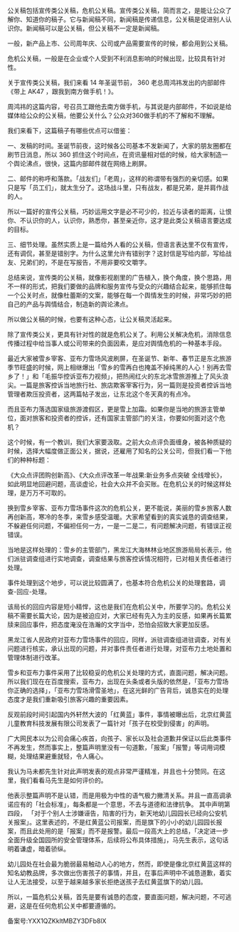 公关稿包括宣传类公关稿，危机公关稿。宣传类公关稿，简而言之，是能让公众了解你、知道你的稿子。它与新闻稿不同，新闻稿是传递信息，公关稿是促进别人认识你。新闻稿可以是公关稿，但公关稿不一定是新闻稿。

一般，新产品上市、公司周年庆、公司或产品需要宣传的时候，都会用到公关稿。

危机公关稿，一般是在企业或个人受到不利消息影响的时候出现，比较具有针对性。

关于宣传类公关稿，我们来看 14 年圣诞节前， 360 老总周鸿祎发出的内部邮件《带上 AK47 ，跟我到南方做手机！》。

周鸿祎的这篇内容，号召员工跟他去南方做手机，与其说是内部邮件，不如说是给媒体给公众的公关稿，他要公关什么？公众对360做手机的不了解和不理解。

我们来看下，这篇稿子有哪些优点可以借鉴：

一、发稿的时间。圣诞节前夜，这时候各公司基本不发新闻了，大家的朋友圈都在刷节日消息，所以 360 抓住这个时间点，在资讯量相对低的时候，给大家制造一个舆论沸点，很快，这篇内部邮件就在网络上刷屏。

二、邮件的称呼和落款。「战友们」「老周」，这样的称谓带有强烈的亲切感。如果只是写「员工们」，就太生分了。这场战斗里，只有战友，都是兄弟，是并肩作战的人。

所以一篇好的宣传公关稿，巧妙运用文字是必不可少的，拉近与读者的距离，让恨你、不认识你的人，认识你，熟悉你，甚至亲近你，这才是此类公关稿语言要达成的目标。

三、细节处理。虽然实质上是一篇给外人看的公关稿，但语言表达里不仅有宣传，还有调侃，甚至是错别字。为什么这里允许有错别字？这封信是写给内部，写给战友、兄弟们的，不是在写报告，不用非要咬文嚼字。

总结来说，宣传类的公关稿，就像影视剧里的广告植入，换个角度，换个思路，用不一样的形式，把我们要做的品牌和服务宣传与受众的兴趣结合起来，能够抓住每一个公关时点，就像杜蕾斯的文案，能够在每一个舆情发生的时候，非常巧妙的把自己的产品与舆情结合，制造新的舆论沸点。

所以做公关稿的时候，也要有这种心态，让公关稿灵活起来。

除了宣传类公关，更具有针对性的就是危机公关了。利用公关解决危机，消除信息传播过程中给当事人或公司带来的负面因素，是应对舆情危机的一种基本手段。

最近大家被雪乡宰客、亚布力雪场风波刷屏，在圣诞节、新年、春节正是东北旅游季节旺盛的时候，网上相继爆出「雪乡的雪再白也掩盖不掉纯黑的人心！别再去雪乡了！」和「毛振华控诉亚布力视频」，把热闹红火的东北冰雪旅游推上了风头浪尖。一篇是旅客控诉当地旅行社、旅店欺客宰客行为，另一篇则是投资者控诉当地管理者欺压投资者，这两篇帖子发出，让东北这个冬天真的有点冷。

而且亚布力落选国家级旅游渡假区，更是雪上加霜。如果你是当地的旅游主管单位，面对旅客和投资者的控诉，还有国家主管部门的关注，你要如何面对这个危机？

这个时候，有一个教训，我们大家要汲取。之前大众点评负面缠身，被各种质疑的时候，选择大幅度做正面公关，据说，还雇用了知名的公关公司，但我们看一下他们的种种标题：

《大众点评团购创新高》、《大众点评改革一年战果:新业务多点突破 全线增长》，如此明显地回避问题，高谈虚论，社会大众并不会买账。在危机公关的时候这样处理，是万万不可取的。

换到雪乡宰客、亚布力雪场事件这次的危机公关，更不能说，美丽的雪乡旅客人数再创新高，寒冷的冬季，来雪乡感受温暖。大家希望看到的真实诚恳的调查结果，不躲避任何问题，不偏袒任何一方，一是一二是二，有问题解决问题，有错误正视错误。

当地是这样处理的：雪乡的主管部门，黑龙江大海林林业地区旅游局局长表示，他们派驻调查组进行实地调查，调查结果与旅客控诉情况相符，已对相关责任者进行处理。

事件处理到这个地步，可以说比较圆满了，也基本符合危机公关的处理套路，调查-回应-处理。

该局长的回应内容是短小精悍，这也是我们在危机公关中，所要学习的。危机公关稿不需要长篇大论，因为是被迫应对，大家已经有先入为主的反感，如果再长篇累牍来回应事件，把态度淹没在浩瀚的文字当中，恐怕会招致大家更加反感。

黑龙江省人民政府对亚布力雪场事件的回应，同样，派驻调查组进驻调查，对有关问题进行核实，承认出现的问题，并对事件责任者进行处理，对亚布力土地处置和管理体制进行改革。

雪乡和亚布力事件采用了比较稳妥的危机公关处理的方式，直面问题，解决问题。所以我们现在在百度搜索，亚布力，出现在头条或者头版的依然是，「亚布力雪场你正确的选择」，「亚布力雪场滑雪圣地」，在这光鲜的广告背后，诚恳实在的处理态度才是我们重新吸引旅客兴趣的重要因素。

反观前段时间引起国内外轩然大波的「红黄蓝」事件，事情被曝出后，北京红黄蓝儿童教育科技发展有限公司发表了一篇针对「孩子在校受到侵害」的声明。

广大网民本以为公司会痛心疾首，向孩子、家长以及社会道歉并保证以后此类事件不再发生，然而事实上，整篇声明里没有一句道歉，「报案」「报警」等词用词模糊，处理结果避重就轻，令人痛心。

我认为马未都先生针对此声明发表的观点非常严谨精准，并且也十分赞同。在这里，我们看看马先生是如何评价的。

他表示整篇声明不是认错，而是用极为中性的语气极力撇清关系。并且一直高调承诺应有的「社会标准」，每条都是一个意思，不去与道德和法律抗争。 其中声明第四段， 「对于个别人士涉嫌诬告，陷害的行为，新天地幼儿园园长已经向公安机关报案」。这里表述的，不是红黄蓝公司报案，而是旗下的小小的幼儿园园长报案，而且此处用的是「报案」而不是报警。最后一段高大上的总结，「决定进一步全面升级全国园所的安全管理体系，后续将公布具体措施」，马先生表示，这句话明着谦虚，暗着骄纵。

幼儿园处在社会最为脆弱最易触动人心的地方，然而，即使是像北京红黄蓝这样的知名幼教品牌，多次做出伤害孩子的事情，并且，在事后声明中不诚恳道歉，着实让人无法接受，以至于越来越多家长拒绝送孩子去红黄蓝旗下的幼儿园。

所以，一篇危机公关稿，首先是要有诚恳的态度，要直面问题，解决问题，不可逃避，这是在任何危机公关中都要遵循的。

备案号:YXX1QZKkltMBZY3DFb8lX